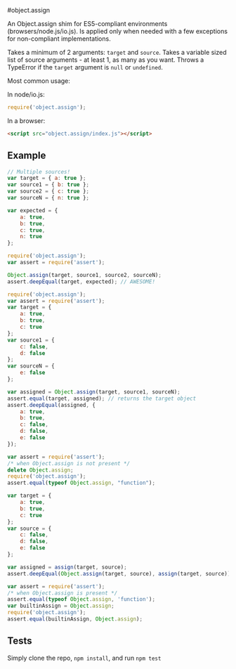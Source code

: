 #object.assign

<!--
[![Build Status][travis-svg]][travis-url]
[![dev dependency status][dev-deps-svg]][dev-deps-url]
[![License][license-image]][license-url]

[![browser support][testling-png]][testling-url]
-->

An Object.assign shim for ES5-compliant environments (browsers/node.js/io.js). Is applied
only when needed with a few exceptions for non-compliant implementations.

Takes a minimum of 2 arguments: `target` and `source`.
Takes a variable sized list of source arguments - at least 1, as many as you want.
Throws a TypeError if the `target` argument is `null` or `undefined`.

Most common usage:

In node/io.js:

```js
require('object.assign');
```

In a browser:

```html
<script src="object.assign/index.js"></script>
```

## Example

```js
// Multiple sources!
var target = { a: true };
var source1 = { b: true };
var source2 = { c: true };
var sourceN = { n: true };

var expected = {
	a: true,
	b: true,
	c: true,
	n: true
};

require('object.assign');
var assert = require('assert');

Object.assign(target, source1, source2, sourceN);
assert.deepEqual(target, expected); // AWESOME!
```

```js
require('object.assign');
var assert = require('assert');
var target = {
	a: true,
	b: true,
	c: true
};
var source1 = {
	c: false,
	d: false
};
var sourceN = {
	e: false
};

var assigned = Object.assign(target, source1, sourceN);
assert.equal(target, assigned); // returns the target object
assert.deepEqual(assigned, {
	a: true,
	b: true,
	c: false,
	d: false,
	e: false
});
```

```js
var assert = require('assert');
/* when Object.assign is not present */
delete Object.assign;
require('object.assign');
assert.equal(typeof Object.assign, "function");

var target = {
	a: true,
	b: true,
	c: true
};
var source = {
	c: false,
	d: false,
	e: false
};

var assigned = assign(target, source);
assert.deepEqual(Object.assign(target, source), assign(target, source));
```

```js
var assert = require('assert');
/* when Object.assign is present */
assert.equal(typeof Object.assign, 'function');
var builtinAssign = Object.assign;
require('object.assign');
assert.equal(builtinAssign, Object.assign);
```

## Tests
Simply clone the repo, `npm install`, and run `npm test`

<!--
[travis-svg]: https://travis-ci.org/ljharb/object.assign.svg
[travis-url]: https://travis-ci.org/ljharb/object.assign
[dev-deps-svg]: https://david-dm.org/ljharb/object.assign/dev-status.svg?theme=shields.io
[dev-deps-url]: https://david-dm.org/ljharb/object.assign#info=devDependencies
[testling-png]: https://ci.testling.com/ljharb/object.assign.png
[testling-url]: https://ci.testling.com/ljharb/object.assign
[license-image]: http://img.shields.io/npm/l/object.assign.svg
[license-url]: LICENSE
-->

